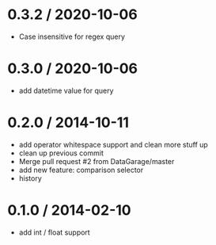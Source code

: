 # 0.3.2 / 2020-10-06

- Case insensitive for regex query

# 0.3.0 / 2020-10-06

- add datetime value for query

# 0.2.0 / 2014-10-11

- add operator whitespace support and clean more stuff up
- clean up previous commit
- Merge pull request #2 from DataGarage/master
- add new feature: comparison selector
- history

# 0.1.0 / 2014-02-10

- add int / float support
